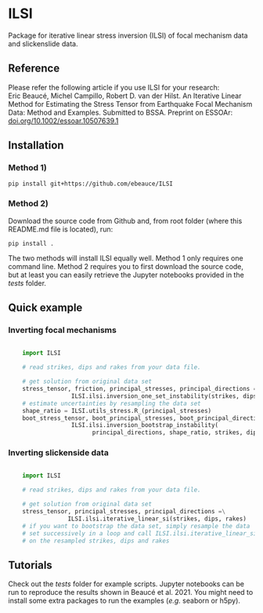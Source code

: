 # ILSI
Package for iterative linear stress inversion (ILSI) of focal mechanism data and slickenslide data.

## Reference
Please refer the following article if you use ILSI for your research:<br>
Eric Beaucé, Michel Campillo, Robert D. van der Hilst. An Iterative Linear Method for Estimating the Stress Tensor from Earthquake Focal Mechanism Data: Method and Examples. Submitted to BSSA. Preprint on ESSOAr: [doi.org/10.1002/essoar.10507639.1](doi.org/10.1002/essoar.10507639.1)

## Installation

### Method 1)

    pip install git+https://github.com/ebeauce/ILSI

### Method 2)

Download the source code from Github and, from root folder (where this README.md file is located), run:
    
    pip install .

The two methods will install ILSI equally well. Method 1 only requires one command line. Method 2 requires you to first download the source code, but at least you can easily retrieve the Jupyter notebooks provided in the *tests* folder.

## Quick example

### Inverting focal mechanisms

```python

    import ILSI

    # read strikes, dips and rakes from your data file.

    # get solution from original data set
    stress_tensor, friction, principal_stresses, principal_directions =\
                  ILSI.ilsi.inversion_one_set_instability(strikes, dips, rakes)
    # estimate uncertainties by resampling the data set
    shape_ratio = ILSI.utils_stress.R_(principal_stresses)
    boot_stress_tensor, boot_principal_stresses, boot_principal_directions =\
                  ILSI.ilsi.inversion_bootstrap_instability(
                        principal_directions, shape_ratio, strikes, dips, rakes, friction)
```

### Inverting slickenside data

```python

    import ILSI

    # read strikes, dips and rakes from your data file.

    # get solution from original data set
    stress_tensor, principal_stresses, principal_directions =\
                 ILSI.ilsi.iterative_linear_si(strikes, dips, rakes)
    # if you want to bootstrap the data set, simply resample the data
    # set successively in a loop and call ILSI.ilsi.iterative_linear_si
    # on the resampled strikes, dips and rakes
```

## Tutorials
Check out the *tests* folder for example scripts. Jupyter notebooks can be run to reproduce the results shown in Beaucé et al. 2021. You might need to install some extra packages to run the examples (*e.g.* seaborn or h5py).
